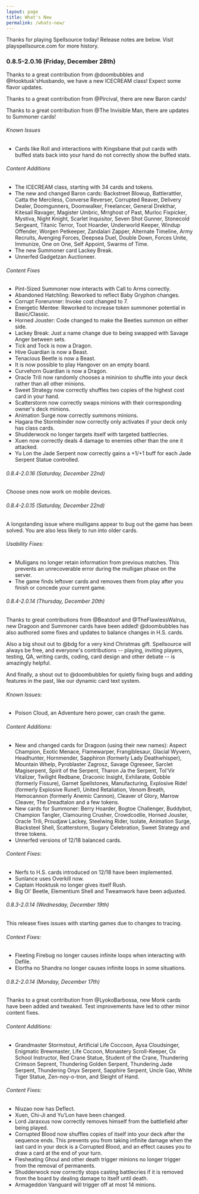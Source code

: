 ```yaml
---
layout: page
title: What's New
permalink: /whats-new/
---
```

Thanks for playing Spellsource today! Release notes are below. Visit playspellsource.com for more history.

### 0.8.5-2.0.16 (Friday, December 28th)

Thanks to a great contribution from @doombubbles and @Hooktusk'sHusbando, we have a new ICECREAM class! Expect some flavor updates.

Thanks to a great contribution from @Pircival, there are new Baron cards!

Thanks to a great contribution from @The Invisible Man, there are updates to Summoner cards!

###### Known Issues

 - Cards like Roll and interactions with Kingsbane that put cards with buffed stats back into your hand do not correctly show the buffed stats.

###### Content Additions

 - The ICECREAM class, starting with 34 cards and tokens.
 - The new and changed Baron cards: Backstreet Blowup, Battlerattler, Catta the Merciless, Converse Reverser, Corrupted Reaver, Delivery Dealer, Doomgunners, Doomwalker, Freelancer, General Drekthar, Kitesail Ravager, Magister Umbric, Mrrghost of Past, Murloc Fixpicker, Mystiva, Night Knight, Scarlet Inquisitor, Seven Shot Gunner, Stonecold Sergeant, Titanic Terror, Toot Hoarder, Underworld Keeper, Windup Offender, Worgen Petkeeper, Zandalari Zapper, Alternate Timeline, Army Recruits, Avenging Forces, Deepsea Duel, Double Down, Forces Unite, Immunize, One on One, Self Appoint, Swarms of Time.
 - The new Summoner card Lackey Break.
 - Unnerfed Gadgetzan Auctioneer.
 
###### Content Fixes

 - Pint-Sized Summoner now interacts with Call to Arms correctly.
 - Abandoned Hatchling: Reworked to reflect Baby Gryphon changes.
 - Corrupt Forerunner: Invoke cost changed to 7.
 - Energetic Mentee: Reworked to increase token summoner potential in Basic/Classic.
 - Horned Jouster: Code changed to make the Beetles summon on either side.
 - Lackey Break: Just a name change due to being swapped with Savage Anger between sets.
 - Tick and Tock is now a Dragon.
 - Hive Guardian is now a Beast.
 - Tenacious Beetle is now a Beast.
 - It is now possible to play Hangover on an empty board.
 - Curvehorn Guardian is now a Dragon.
 - Oracle Trili now randomly chooses a mininion to shuffle into your deck rather than all other minions.
 - Sweet Strategy now correctly shuffles two copies of the highest cost card in your hand.
 - Scatterstorm now correctly swaps minions with their corresponding owner's deck minions.
 - Animation Surge now correctly summons minions.
 - Hagara the Stormbinder now correctly only activates if your deck only has class cards.
 - Shudderwock no longer targets itself with targeted battlecries.
 - Xuen now correctly deals 4 damage to enemies other than the one it attacked.
 - Yu Lon the Jade Serpent now correctly gains a +1/+1 buff for each Jade Serpent Statue controlled.

###### 0.8.4-2.0.16 (Saturday, December 22nd)

Choose ones now work on mobile devices.

###### 0.8.4-2.0.15 (Saturday, December 22nd)

A longstanding issue where mulligans appear to bug out the game has been solved. You are also less likely to run into older cards.

###### Usability Fixes:

 - Mulligans no longer retain information from previous matches. This prevents an unrecoverable error during the mulligan phase on the server.
 - The game finds leftover cards and removes them from play after you finish or concede your current game.

###### 0.8.4-2.0.14 (Thursday, December 20th)

Thanks to great contributions from @Beatdoof and @TheFlawlessWalrus, new Dragoon and Summoner cards have been added! @doombubbles has also authored some fixes and updates to balance changes in H.S. cards.

Also a big shout out to @bdg for a very kind Christmas gift. Spellsource will always be free, and everyone's contributions -- playing, inviting players, testing, QA, writing cards, coding, card design and other debate -- is amazingly helpful.

And finally, a shout out to @doombubbles for quietly fixing bugs and adding features in the past, like our dynamic card text system.

###### Known Issues:

 - Poison Cloud, an Adventure hero power, can crash the game.

###### Content Additions:

 - New and changed cards for Dragoon (using their new names): Aspect Champion, Exotic Menace, Flamewarper, Frangiblesaur, Glacial Wyvern, Headhunter, Hornmender, Sapphiron (formerly Lady Deathwhisper), Mountain Whelp, Pyroblaster Zagrosz, Savage Ogreseer, Sarclet Magiserpent, Spirit of the Serpent, Tharon Ja the Serpent, Tol'Vir Vitalizer, Twilight Redbane, Draconic Insight, Exhilarate, Gobble (formerly Fissure), Garnet Spellstones, Manufacturing, Explosive Ride! (formerly Explosive Rune!), United Retaliation, Venom Breath, Hemocannon (formerly Anemic Cannon), Cleaver of Glory, Marrow Cleaver, The Dreadtalon and a few tokens.
 - New cards for Summoner: Berry Hoarder, Bogtoe Challenger, Buddybot, Champion Tangler, Clamouring Crusher, Crowdcodile, Horned Jouster, Oracle Trili, Proudjaw Lackey, Steelwing Rider, Isolate, Animation Surge, Blacksteel Shell, Scatterstorm, Sugary Celebration, Sweet Strategy and three tokens.
 - Unnerfed versions of 12/18 balanced cards.

###### Content Fixes:

 - Nerfs to H.S. cards introduced on 12/18 have been implemented.
 - Sunlance uses Overkill now.
 - Captain Hooktusk no longer gives itself Rush.
 - Big Ol' Beetle, Elementium Shell and Tweamwork have been adjusted. 

###### 0.8.3-2.0.14 (Wednesday, December 19th)

This release fixes issues with starting games due to changes to tracing.

###### Context Fixes:

 - Fleeting Firebug no longer causes infinite loops when interacting with Defile.
 - Elortha no Shandra no longer causes infinite loops in some situations.

###### 0.8.2-2.0.14 (Monday, December 17th)

Thanks to a great contribution from @<BK>LyokoBarbossa, new Monk cards have been added and tweaked. Test improvements have led to other minor content fixes.

###### Content Additions:

 - Grandmaster Stormstout, Artificial Life Coccoon, Aysa Cloudsinger, Enigmatic Brewmaster, Life Cocoon, Monastery Scroll-Keeper, Ox School Instructor, Red Crane Statue, Student of the Crane, Thundering Crimson Seprent, Thundering Golden Serpent, Thundering Jade Serpent, Thundering Onyx Serpent, Sapphire Serpent, Uncle Gao, White Tiger Statue, Zen-noy-o-tron, and Sleight of Hand.  

###### Content Fixes:

 - Niuzao now has Deflect.
 - Xuen, Chi-Ji and Yu'Lon have been changed.
 - Lord Jaraxxus now correctly removes himself from the battlefield after being played.
 - Corrupted Blood now shuffles copies of itself into your deck after the sequence ends. This prevents you from taking infinite damage when the last card in your deck is a Corrupted Blood, and an effect causes you to draw a card at the end of your turn.
 - Flesheating Ghoul and other death trigger minions no longer trigger from the removal of permanents.
 - Shudderwock now correctly stops casting battlecries if it is removed from the board by dealing damage to itself until death.
 - Armageddon Vanguard will trigger off at most 14 minions.
